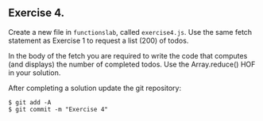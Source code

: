 ## Exercise 4.

Create a new file in `functionslab`, called `exercise4.js`. Use the same fetch statement as Exercise 1 to request a list (200) of todos.

In the body of the fetch you are required to write the code that computes (and displays) the number of completed todos. Use the Array.reduce() HOF in your solution.

After completing a solution update the git repository:
~~~ 
$ git add -A
$ git commit -m "Exercise 4"
~~~